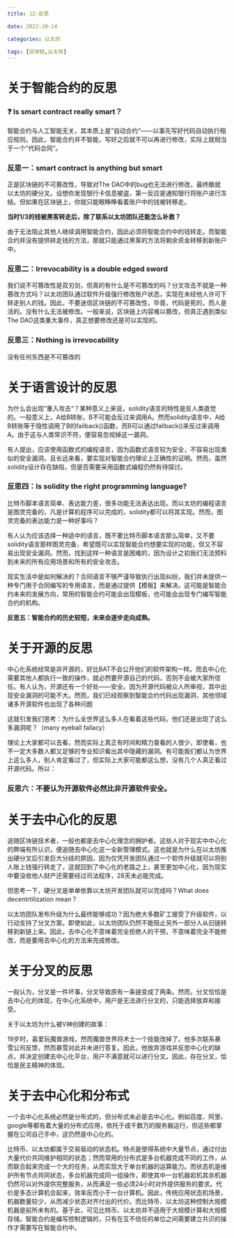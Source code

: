 ```yaml
---
title: 12-反思

date: 2022-10-14	

categories: 以太坊	

tags: [区块链,以太坊]
---	
```


# **关于智能合约的反思**

### **❓ Is smart contract really smart？**

智能合约与人工智能无关，其本质上是”自动合约“——以事先写好代码自动执行相应规则。因此，智能合约并不智能，写好之后就不可以再进行修改，实际上就相当于一个”代码合同“。

### 反思一：smart contract is anything but smart

正是区块链的不可篡改性，导致对The DAO中的bug也无法进行修改，最终酿就以太坊的硬分叉。设想你发现银行卡信息被盗，第一反应是通知银行将账户进行冻结。但如果在区块链上，你就只能眼睁睁看着账户中的钱被转移走。

**当时1/3的钱被黑客转走后，除了联系以太坊团队还能怎么补救？**

由于无法阻止其他人继续调用智能合约，因此必须将智能合约中的钱转走。而智能合约并没有提供转走钱的方法，那就只能通过黑客的方法将剩余资金转移到新账户中。

### 反思二：Irrevocability is a double edged sword

我们说不可篡改性是双刃剑，但真的有什么是不可篡改的吗？分叉攻击不就是一种篡改方式吗？以太坊团队通过软件升级强行修改账户状态，实现在未经他人许可下转走别人的钱。因此，不要迷信区块链的不可篡改性，毕竟，代码是死的，而人是活的。没有什么无法被修改。一般来说，区块链上内容难以篡改，但真正遇到类似The DAO这类重大事件，真正想要修改还是可以实现的。

### 反思三：Nothing is irrevocability

没有任何东西是不可篡改的

# **关于语言设计的反思**

为什么会出现”重入攻击“？某种意义上来说，solidity语言的特性是反人类直觉的。一般意义上，A给B转账，B不可能会反过来调用A。然而solidity语言中，A给B转账等于隐性调用了B的failback()函数，而B可以通过fallback()来反过来调用A。由于这与人类常识不符，便容易忽视掉这一漏洞。

有人提出，应该使用函数式的编程语言，因为函数式语言较为安全，不容易出现类似的安全漏洞，且长远来看，要实现对智能合约理论上正确性的证明。然而，虽然solidity设计存在缺陷，但是否需要采用函数式编程仍然有待探讨。

### 反思四：Is solidity the right programming language?

比特币脚本语言简单、表达能力差，很多功能无法表达出现。而以太坊的编程语言是图灵完备的，凡是计算机程序可以完成的，solidity都可以将其实现。然而，图灵完备的表达能力是一种好事吗？

有人认为应该选择一种适中的语言，既不要比特币脚本语言那么简单，又不要solidity语言那样图灵完备，希望既可以实现智能合约想要实现的功能，但又不容易出现安全漏洞。然而，找到这样一种语言是困难的，因为设计之初我们无法预料到未来的所有应用场景和所有的安全攻击。

现实生活中是如何解决的？合同语言不够严谨导致执行出现纠纷，我们并未提供一种专门用于合同编写的专用语言，而是通过提供【模板】来解决。这可能是智能合约未来的发展方向，常用的智能合约可能会出现模板，也可能会出现专门编写智能合约的机构。

**反思五：智能合约的历史较短，未来会逐步走向成熟。**

# **关于开源的反思**

中心化系统经常是非开源的，好比BAT不会公开他们的软件架构一样。而去中心化需要其他人都执行一致的操作，就必然要开源自己的代码，否则不会被大家所信任。有人认为，开源还有一个好处——安全。因为开源代码被众人所审视，其中出现安全漏洞的可能不大。然而，我们已经观察到智能合约代码出现漏洞，其他领域诸多开源软件也出现了各种问题

这就引发我们思考：为什么全世界这么多人在看着这些代码，他们还是出现了这么多漏洞呢？（many eyeball fallacy）

理论上大家都可以去看，然而实际上真正有时间和精力查看的人很少，即使看，也不一定大多数人都又足够的专业知识看出其中隐藏的漏洞。有可能我们都认为世界上这么多人，别人肯定看过了，但实际上大家可能都这么想，没有几个人真正看过开源代码。所以：

### **反思六：不要认为开源软件必然比非开源软件安全。**

# **关于去中心化的反思**

追随区块链技术者，一般也都是去中心化理念的拥护者。这些人对于现实中中心化的弊端有所认识，便追随去中心化这一全新管理模式。这也就是为什么在以太坊推出硬分叉后引发巨大分歧的原因，因为仅凭开发团队通过一个软件升级就可以将别人账上钱强行转走了，这就回到了中心化的老路之上，甚至更加中心化，因为现实中要没收他人财产还需要经过司法程序，28天未必能完成。

但思考一下，硬分叉是单单依靠以太坊开发团队就可以完成吗？What does decentrtilization mean？

以太坊团队发布升级为什么最终能够成功？因为绝大多数矿工接受了升级软件，以行动支持了分叉方案。即使如此，以太坊团队仍然不能阻止另外一部分人从旧链转移到新链上来。因此，去中心化不意味着完全拒绝人的干预，不意味着完全不能修改，而是要用去中心化的方法来完成修改。

# **关于分叉的反思**

一般认为，分叉是一件坏事，分叉导致原有一条链变成了两条。然而，分叉恰恰是去中心化的体现，在中心化系统中，用户是无法进行分叉的，只能选择放弃和接受。

关于以太坊为什么被V神创建的故事：

19岁时，喜爱玩魔兽游戏，然而魔兽世界将术士一个技能改掉了。他多次联系暴雪公司反馈，然而暴雪对此并未进行答复。因此，他放弃游戏并反思中心化的缺点，并决定创建去中心化平台，用户不满意就可以进行分叉。因此，存在分叉，恰恰是民主精神的体现。

# **关于去中心化和分布式**

一个去中心化系统必然是分布式的，但分布式未必是去中心化。例如百度、阿里、google等都有着大量的分布式应用，依托于成千数万的服务器运行，但这些都掌握在公司自己手中，这仍然是中心化的。

比特币、以太坊都属于交易驱动的状态机。特点是使得系统中大量节点，通过付出大量代价共同维护相同的状态；然而常用的分布式是多台机器完成不同的工作，从而联合起来完成一个大的任务，从而实现大于单台机器的运算能力。而状态机是维护所有节点共同状态，多台机器完成同一组操作，即使其中一台机器宕机其余机器仍然可以对外提供完整服务，从而满足一些必须24小时对外提供服务的要求。代价是多态计算机合起来，效率反而小于一台计算机。因此，传统应用状态机场景，机器数量较少，从而减少状态对齐付出的代价。而比特币、以太坊这种控制大规模机器是前所未有的。基于此，可见比特币、以太坊并不适用于大规模计算和大规模存储。智能合约是编写控制逻辑的，只有在互不信任的单位之间需要建立共识的操作才需要写在智能合约中。